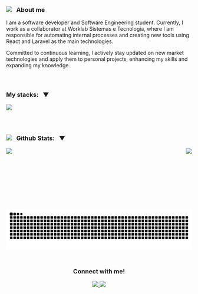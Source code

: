 <br>
  
<div>

  <div>
     <h3> <img src="https://cdn.jsdelivr.net/gh/Readme-Workflows/Readme-Icons@main/icons/octicons/People.svg" width="28px" /> &nbsp About me </h3>
    
  </div>
 

  <p> I am a software developer and Software Engineering student. Currently, I work as a collaborator at Worklab Sistemas e Tecnologia, where I am responsible for automating internal processes and creating new tools using React and Laravel as the main technologies.

Committed to continuous learning, I actively stay updated on new market technologies and apply them to personal projects, enhancing my skills and expanding my knowledge.</p>
</div>

<div>

<br>




##
  
  <h3> My stacks: &nbsp ▼ </h3>
  
   <a href="https://skillicons.dev">
      <img src="https://skillicons.dev/icons?i=js,typescript,html,css,nodejs,express,react,styledcomponents,sass,tailwind,vite,jest,docker,git,postman,figma" />
   </a>
   
   <br>
   
   <br>
<div>

 <br>

##
 <div> 

  <h3><img src="https://cdn.jsdelivr.net/gh/Readme-Workflows/Readme-Icons@main/icons/octicons/PullRequestMerged.svg" height="22px">  &nbsp Github Stats:  &nbsp ▼  </h3>
 
   <img  src="https://github-readme-stats.vercel.app/api?username=rodriguessz&theme=blueberry&count_private=true&hide_border=true&line_height=20"/> 
   <img height="165em" align="right" src="https://github-readme-stats.vercel.app/api/top-langs/?username=rodriguessz&layout=compact&theme=blueberry&count_private=true&hide_border=true&include_all_commits=true"/>

  <br>

  <picture>
    <source media="(prefers-color-scheme: dark)" srcset="https://raw.githubusercontent.com/rodriguessz/rodriguessz/output/github-contribution-grid-snake-dark.svg">
  <!--   <source media="(prefers-color-scheme: light)" srcset="https://raw.githubusercontent.com/rodriguessz/rodriguessz/output/github-contribution-grid-snake.svg"> -->
    <img alt="github contribution grid snake animation" src="https://raw.githubusercontent.com/rodriguessz/rodriguessz/output/github-contribution-grid-snake.svg">
  </picture>
    
 </div>

 

<br>

##
<div align="center">
 <h3 >Connect with me!</h3>
 
   <a href="mailto:enzo.orodrigues03@gmail.com">
     <img src="https://img.shields.io/badge/Gmail-D14836?style=for-the-badge&logo=gmail&logoColor=white">
   </a>
   <a href="https://www.linkedin.com/in/enzo-rodrigues-b9bb33232/" target="_blank">
     <img src="https://img.shields.io/badge/-LinkedIn-%230077B5?style=for-the-badge&logo=linkedin&logoColor=white" target="_blank">
   </a>
 
</div>
